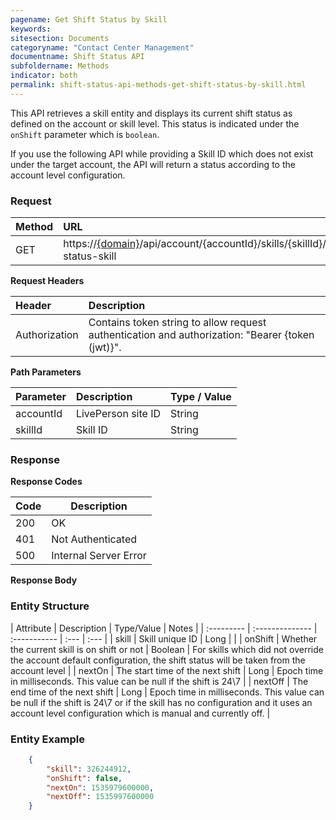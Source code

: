 ```yaml
---
pagename: Get Shift Status by Skill
keywords:
sitesection: Documents
categoryname: "Contact Center Management"
documentname: Shift Status API
subfoldername: Methods
indicator: both
permalink: shift-status-api-methods-get-shift-status-by-skill.html
---
```


This API retrieves a skill entity and displays its current shift status as defined on the account or skill level. This status is indicated under the `onShift` parameter which is `boolean`.

<div class="attn-note">If you use the following API while providing a Skill ID which does not exist under the target account, the API will return a status according to the account level configuration.</div>

### Request

 |Method           |        URL |
 |:-------          |       :------     |
| GET | https://[{domain}](/agent-domain-domain-api.html)/api/account/{accountId}/skills/{skillId}/shift-status-skill |

**Request Headers**

 |Header      |             Description |
| :-------       |          :------     |
 |Authorization | Contains token string to allow request authentication and authorization: "Bearer {token (jwt)}". |

**Path Parameters**

| Parameter   |  Description   |   Type / Value  |
|:---------- |  :------------- |  :-------------  |
| accountId |    LivePerson site ID    |   String  |
| skillId |    Skill ID    |   String  |

### Response

**Response Codes**

| Code | Description           |
|------|-----------------------|
| 200  | OK                    |
| 401  | Not Authenticated     |
| 500  | Internal Server Error |

**Response Body**

### Entity Structure

| Attribute | Description | Type/Value | Notes |
| :--------- | :-------------- | :----------- | :--- | :--- |
| skill | Skill unique ID | Long | |
| onShift | Whether the current skill is on shift or not | Boolean | For skills which did not override the account default configuration, the shift status will be taken from the account level |
| nextOn | The start time of the next shift | Long | Epoch time in milliseconds. This value can be null if the shift is 24\7 |
| nextOff | The end time of the next shift | Long | Epoch time in milliseconds. This value can be null if the shift is 24\7 or if the skill has no configuration and it uses an account level configuration which is manual and currently off. |

### Entity Example

```json
    {
        "skill": 326244912,
        "onShift": false,
        "nextOn": 1535979600000,
        "nextOff": 1535997600000
    }
```